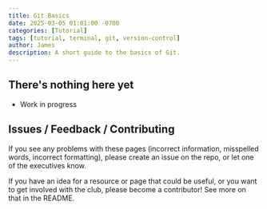 ```yaml
---
title: Git Basics
date: 2025-03-05 01:01:00 -0700  
categories: [Tutorial]
tags: [tutorial, terminal, git, version-control]
author: James
description: A short guide to the basics of Git.
---
```


## There's nothing here yet

- Work in progress

## Issues / Feedback / Contributing

If you see any problems with these pages (incorrect information, misspelled
words, incorrect formatting), please create an issue on the repo, or let one
of the executives know.

If you have an idea for a resource or page that could be useful, or you want
to get involved with the club, please become a contributor! See more on that
in the README.
